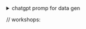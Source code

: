 <details>
<summary>
chatgpt promp for data gen
</summary>

for "creator" and "collaborators" use "ids" array
for "name" and "description" use a random project name
for "keywords" use keywords array
for "researchFields" use researchFields array
for "status" use one from status array
for "sponsors" use 1 or 2 from sponsors array
for "geographicScope" use one from geographicScope array
for "participantsAge" use 1 or 2 from participantsAge array
for "goals" create 1 or 2 goals
for "participationTasks" use some element from participationTasks
for "email" use one from emails array
for "startDate" and "createdAt" and "updatedAt" they're of type Date, use random Date

ids: ["651db18215be300c97adcafa","651c66942574e9ebd849127a","651c64876e82d22911542860"]

emails: ["test@test.com","Khellowz@gmail.com","badrahsein@gmail.com"]

keywords: ['skywarn','weather','flood','tornado','thunderstorm','typhoon','snow','ice','wind','damage','storm','noaa','nws','training','meteorology','water quality','dissolved oxygen','salinity']

researchFields: ['climate and weather','chemistry','ecology and environment','nature and outdoors','ocean/water and marine','animals','ecology and environment','astronomy and space','birds','computers and technology','disaster response','geology and earth science','geography','climate and weather','computers and technology','ocean/water and marine','science policy','geology and earth science','biology','health and medicine']

participantsAge: ['seniors','families','elementary school children','teens','targeted group','adults','middle school children','other','general public',]

participationTasks: ['audio video recording','identification','learning','measurement','observation','photography','sample analysis','site selection description','specimen sample collection','data entry','annotation','classification tagging','finding entities','geolocation',]

status: ['active','active_seasonal','inactive','completed','hiatus','pending',]

sponsors: ['NOAA','US','EPA','NASA','BLM','USFS','USGS','NSF','NPS','SI','DOI','NARA']

geographicScope: ['national','florida','alaska','international','world','georgia','u.s.','antarctic peninsula','idaho','rocky mountain national park','global']

</details>

// workshops:

